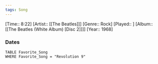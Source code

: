 ```yaml
---
tags: Song  
---
```

[Time:: 8:22]
[Artist:: [[The Beatles]]]
[Genre:: Rock]
[Played:: ]
[Album:: [[The Beatles (White Album) [Disc 2]]]]
[Year:: 1968]
### Dates
````dataview
TABLE Favorite_Song
WHERE Favorite_Song = "Revolution 9"
````